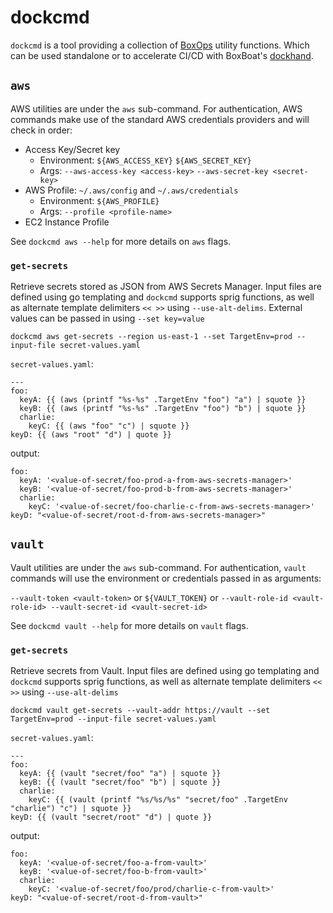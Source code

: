 # dockcmd

`dockcmd` is a tool providing a collection of [BoxOps](https://boxops.io) utility functions. Which can be used standalone or to accelerate CI/CD with BoxBoat's [dockhand](https://github.com/boxboat/dockhand).

## `aws`

AWS utilities are under the `aws` sub-command. For authentication, AWS commands make use of the standard AWS credentials providers and will check in order:

* Access Key/Secret key
  * Environment: `${AWS_ACCESS_KEY}` `${AWS_SECRET_KEY}`
  * Args: `--aws-access-key <access-key>` `--aws-secret-key <secret-key>`
* AWS Profile: `~/.aws/config` and `~/.aws/credentials`
  * Environment: `${AWS_PROFILE}`
  * Args: `--profile <profile-name>`  
* EC2 Instance Profile

See `dockcmd aws --help` for more details on `aws` flags.

### `get-secrets`

Retrieve secrets stored as JSON from AWS Secrets Manager. Input files are defined using go templating and `dockcmd` supports sprig functions, as well as alternate template delimiters `<< >>` using `--use-alt-delims`. External values can be passed in using `--set key=value`

`dockcmd aws get-secrets --region us-east-1 --set TargetEnv=prod --input-file secret-values.yaml`

`secret-values.yaml`:
```
---
foo:
  keyA: {{ (aws (printf "%s-%s" .TargetEnv "foo") "a") | squote }}
  keyB: {{ (aws (printf "%s-%s" .TargetEnv "foo") "b") | squote }}
  charlie:
    keyC: {{ (aws "foo" "c") | squote }}
keyD: {{ (aws "root" "d") | quote }}
```

output:
```
foo:
  keyA: '<value-of-secret/foo-prod-a-from-aws-secrets-manager>'
  keyB: '<value-of-secret/foo-prod-b-from-aws-secrets-manager>'
  charlie:
    keyC: '<value-of-secret/foo-charlie-c-from-aws-secrets-manager>'
keyD: "<value-of-secret/root-d-from-aws-secrets-manager>"
```

## `vault`

Vault utilities are under the `aws` sub-command. For authentication, `vault` commands will use the environment or credentials passed in as arguments:

`--vault-token <vault-token>` or `${VAULT_TOKEN}`
or
`--vault-role-id <vault-role-id> --vault-secret-id <vault-secret-id>`

See `dockcmd vault --help` for more details on `vault` flags.

### `get-secrets`

Retrieve secrets from Vault. Input files are defined using go templating and `dockcmd` supports sprig functions, as well as alternate template delimiters `<< >>` using `--use-alt-delims`


`dockcmd vault get-secrets --vault-addr https://vault --set TargetEnv=prod --input-file secret-values.yaml`

`secret-values.yaml`:
```
---
foo:
  keyA: {{ (vault "secret/foo" "a") | squote }}
  keyB: {{ (vault "secret/foo" "b") | squote }}
  charlie:
    keyC: {{ (vault (printf "%s/%s/%s" "secret/foo" .TargetEnv "charlie") "c") | squote }}
keyD: {{ (vault "secret/root" "d") | quote }}
```

output:
```
foo:
  keyA: '<value-of-secret/foo-a-from-vault>'
  keyB: '<value-of-secret/foo-b-from-vault>'
  charlie:
    keyC: '<value-of-secret/foo/prod/charlie-c-from-vault>'
keyD: "<value-of-secret/root-d-from-vault>"
```
